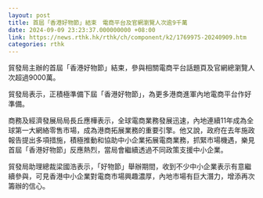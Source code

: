 ```yaml
---
layout: post
title: 首屆「香港好物節」結束　電商平台及官網瀏覽人次逾9千萬
date: 2024-09-09 23:23:37.000000000 +08:00
link: https://news.rthk.hk/rthk/ch/component/k2/1769975-20240909.htm
categories: rthk
---
```


貿發局主辦的首屆「香港好物節」結束，參與相關電商平台話題頁及官網總瀏覽人次超過9000萬。

貿發局表示，正積極準備下屆「香港好物節」，為更多港商進軍內地電商平台作好準備。

商務及經濟發展局局長丘應樺表示，全球電商業務發展迅速，內地連續11年成為全球第一大網絡零售市場，成為港商拓展業務的重要引擎。他又說，政府在去年施政報告提出多項措施，積極推動和協助中小企業拓展電商業務，抓緊市場機遇，樂見首屆「香港好物節」反應熱烈，當局會繼續透過不同政策支援中小企業。 

貿發局助理總裁梁國浩表示，「好物節」舉辦期間，收到不少中小企業表示有意繼續參與，可見香港中小企業對電商市場興趣濃厚，內地市場有巨大潛力，增添再次籌辦的信心。
